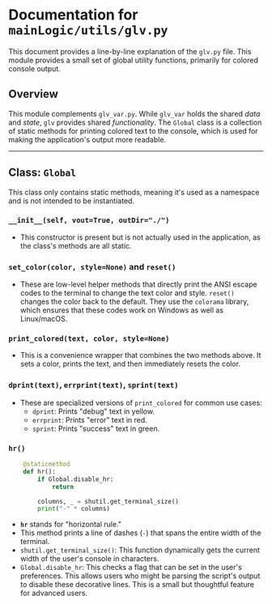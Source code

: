 # Documentation for `mainLogic/utils/glv.py`

This document provides a line-by-line explanation of the `glv.py` file. This module provides a small set of global utility functions, primarily for colored console output.

## Overview

This module complements `glv_var.py`. While `glv_var` holds the shared *data* and *state*, `glv` provides shared *functionality*. The `Global` class is a collection of static methods for printing colored text to the console, which is used for making the application's output more readable.

---

## Class: `Global`

This class only contains static methods, meaning it's used as a namespace and is not intended to be instantiated.

### `__init__(self, vout=True, outDir="./")`
-   This constructor is present but is not actually used in the application, as the class's methods are all static.

### `set_color(color, style=None)` and `reset()`
-   These are low-level helper methods that directly print the ANSI escape codes to the terminal to change the text color and style. `reset()` changes the color back to the default. They use the `colorama` library, which ensures that these codes work on Windows as well as Linux/macOS.

### `print_colored(text, color, style=None)`
-   This is a convenience wrapper that combines the two methods above. It sets a color, prints the text, and then immediately resets the color.

### `dprint(text)`, `errprint(text)`, `sprint(text)`
-   These are specialized versions of `print_colored` for common use cases:
    -   `dprint`: Prints "debug" text in yellow.
    -   `errprint`: Prints "error" text in red.
    -   `sprint`: Prints "success" text in green.

### `hr()`
```python
    @staticmethod
    def hr():
        if Global.disable_hr:
            return

        columns, _ = shutil.get_terminal_size()
        print("-" * columns)
```
-   **`hr`** stands for "horizontal rule."
-   This method prints a line of dashes (`-`) that spans the entire width of the terminal.
-   `shutil.get_terminal_size()`: This function dynamically gets the current width of the user's console in characters.
-   `Global.disable_hr`: This checks a flag that can be set in the user's preferences. This allows users who might be parsing the script's output to disable these decorative lines. This is a small but thoughtful feature for advanced users.
